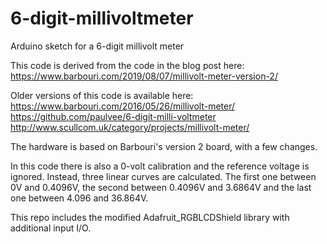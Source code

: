 # 6-digit-millivoltmeter
Arduino sketch for a 6-digit millivolt meter

This code is derived from the code in the blog post here: 
https://www.barbouri.com/2019/08/07/millivolt-meter-version-2/

Older versions of this code is available here:
https://www.barbouri.com/2016/05/26/millivolt-meter/
https://github.com/paulvee/6-digit-milli-voltmeter
http://www.scullcom.uk/category/projects/millivolt-meter/

The hardware is based on Barbouri's version 2 board, with a few changes.

In this code there is also a 0-volt calibration and the reference voltage is ignored.
Instead, three linear curves are calculated. The first one between 0V and 0.4096V, 
the second between 0.4096V and 3.6864V and the last one between 4.096 and 36.864V. 

This repo includes the modified Adafruit_RGBLCDShield library with additional input I/O.
